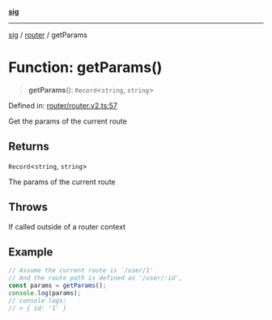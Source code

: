 [**sig**](../../README.md)

***

[sig](../../README.md) / [router](../README.md) / getParams

# Function: getParams()

> **getParams**(): `Record`\<`string`, `string`\>

Defined in: [router/router.v2.ts:57](https://github.com/OfirTheOne/sigjs/blob/3813ad713bace85b787cb7296817857283da9a85/sig/lib/router/router.v2.ts#L57)

Get the params of the current route

## Returns

`Record`\<`string`, `string`\>

The params of the current route

## Throws

If called outside of a router context

## Example

```ts
// Assume the current route is '/user/1'
// And the route path is defined as '/user/:id',
const params = getParams();
console.log(params);
// console logs:
// > { id: '1' }
```
